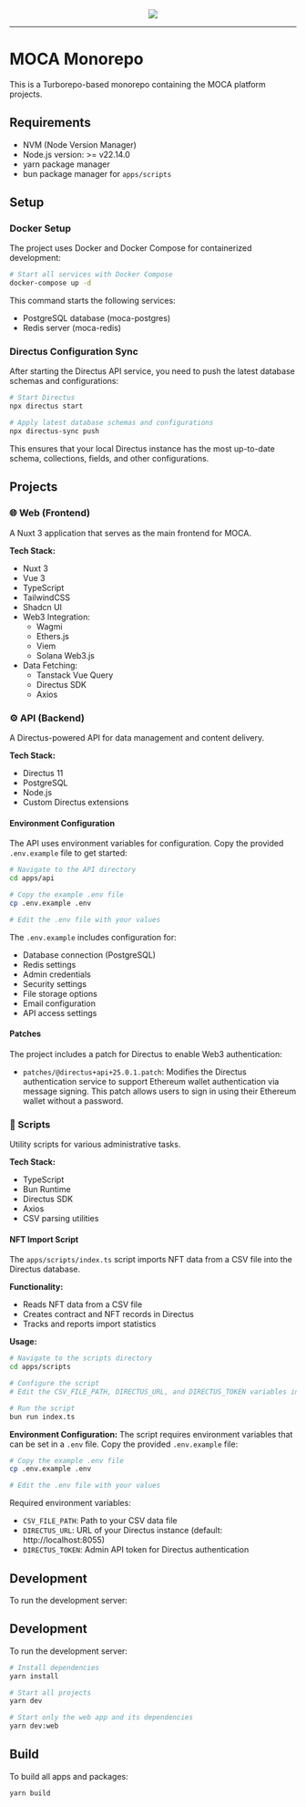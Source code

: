 <div align="center">
  <img src="https://git.qwellco.de/moca/moca-migration/-/raw/main/misc/social.jpg" />
</div>

---

# MOCA Monorepo

This is a Turborepo-based monorepo containing the MOCA platform projects.

## Requirements
- NVM (Node Version Manager)
- Node.js version: >= v22.14.0
- yarn package manager
- bun package manager for `apps/scripts`

## Setup

### Docker Setup
The project uses Docker and Docker Compose for containerized development:

```bash
# Start all services with Docker Compose
docker-compose up -d
```

This command starts the following services:
- PostgreSQL database (moca-postgres)
- Redis server (moca-redis)

### Directus Configuration Sync
After starting the Directus API service, you need to push the latest database schemas and configurations:

```bash
# Start Directus
npx directus start

# Apply latest database schemas and configurations
npx directus-sync push
```

This ensures that your local Directus instance has the most up-to-date schema, collections, fields, and other configurations.

## Projects

### 🌐 Web (Frontend)
A Nuxt 3 application that serves as the main frontend for MOCA.

**Tech Stack:**
- Nuxt 3
- Vue 3
- TypeScript
- TailwindCSS
- Shadcn UI
- Web3 Integration:
  - Wagmi
  - Ethers.js
  - Viem
  - Solana Web3.js
- Data Fetching:
  - Tanstack Vue Query
  - Directus SDK
  - Axios

### ⚙️ API (Backend)
A Directus-powered API for data management and content delivery.

**Tech Stack:**
- Directus 11
- PostgreSQL
- Node.js
- Custom Directus extensions

#### Environment Configuration
The API uses environment variables for configuration. Copy the provided `.env.example` file to get started:

```bash
# Navigate to the API directory
cd apps/api

# Copy the example .env file
cp .env.example .env

# Edit the .env file with your values
```

The `.env.example` includes configuration for:
- Database connection (PostgreSQL)
- Redis settings
- Admin credentials
- Security settings
- File storage options
- Email configuration
- API access settings

#### Patches
The project includes a patch for Directus to enable Web3 authentication:
- `patches/@directus+api+25.0.1.patch`: Modifies the Directus authentication service to support Ethereum wallet authentication via message signing. This patch allows users to sign in using their Ethereum wallet without a password.

### 📜 Scripts
Utility scripts for various administrative tasks.

**Tech Stack:**
- TypeScript
- Bun Runtime
- Directus SDK
- Axios
- CSV parsing utilities

#### NFT Import Script
The `apps/scripts/index.ts` script imports NFT data from a CSV file into the Directus database.

**Functionality:**
- Reads NFT data from a CSV file
- Creates contract and NFT records in Directus
- Tracks and reports import statistics

**Usage:**
```bash
# Navigate to the scripts directory
cd apps/scripts

# Configure the script
# Edit the CSV_FILE_PATH, DIRECTUS_URL, and DIRECTUS_TOKEN variables in the script

# Run the script
bun run index.ts
```

**Environment Configuration:**
The script requires environment variables that can be set in a `.env` file. Copy the provided `.env.example` file:

```bash
# Copy the example .env file
cp .env.example .env

# Edit the .env file with your values
```

Required environment variables:
- `CSV_FILE_PATH`: Path to your CSV data file
- `DIRECTUS_URL`: URL of your Directus instance (default: http://localhost:8055)
- `DIRECTUS_TOKEN`: Admin API token for Directus authentication

## Development

To run the development server:

## Development

To run the development server:

```bash
# Install dependencies
yarn install

# Start all projects
yarn dev

# Start only the web app and its dependencies
yarn dev:web
```

## Build

To build all apps and packages:

```bash
yarn build
```